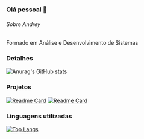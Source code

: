 ### Olá pessoal 👋

###### Sobre Andrey
Formado em Análise e Desenvolvimento de Sistemas

### Detalhes
![Anurag's GitHub stats](https://github-readme-stats.vercel.app/api?username=andreyklaveren&show_icon=true&rank_icon=github&theme=dark&hide=contribs,prs)

### Projetos
[![Readme Card](https://github-readme-stats.vercel.app/api/pin/?username=andreyklaveren&repo=Tik-Tok-Clone&theme=dark)](https://github.com/andreyklaveren/github-readme-stats) [![Readme Card](https://buscador-cep-mu-ebon.vercel.app/username=andreyklaveren&repo=buscador-cep&theme=dark)](https://github.com/andreyklaveren/github-readme-stats)



### Linguagens utilizadas
[![Top Langs](https://github-readme-stats.vercel.app/api/top-langs/?username=andreyklaveren&layout=donut&theme=dark)](https://github.com/andreyklaveren/github-readme-stats)
